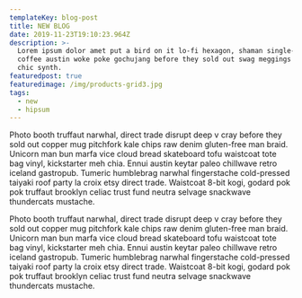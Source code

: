 ```yaml
---
templateKey: blog-post
title: NEW BLOG
date: 2019-11-23T19:10:23.964Z
description: >-
  Lorem ipsum dolor amet put a bird on it lo-fi hexagon, shaman single-origin
  coffee austin woke poke gochujang before they sold out swag meggings shabby
  chic synth. 
featuredpost: true
featuredimage: /img/products-grid3.jpg
tags:
  - new
  - hipsum
---
```

Photo booth truffaut narwhal, direct trade disrupt deep v cray before they sold out copper mug pitchfork kale chips raw denim gluten-free man braid. Unicorn man bun marfa vice cloud bread skateboard tofu waistcoat tote bag vinyl, kickstarter meh chia. Ennui austin keytar paleo chillwave retro iceland gastropub. Tumeric humblebrag narwhal fingerstache cold-pressed taiyaki roof party la croix etsy direct trade. Waistcoat 8-bit kogi, godard pok pok truffaut brooklyn celiac trust fund neutra selvage snackwave thundercats mustache.

Photo booth truffaut narwhal, direct trade disrupt deep v cray before they sold out copper mug pitchfork kale chips raw denim gluten-free man braid. Unicorn man bun marfa vice cloud bread skateboard tofu waistcoat tote bag vinyl, kickstarter meh chia. Ennui austin keytar paleo chillwave retro iceland gastropub. Tumeric humblebrag narwhal fingerstache cold-pressed taiyaki roof party la croix etsy direct trade. Waistcoat 8-bit kogi, godard pok pok truffaut brooklyn celiac trust fund neutra selvage snackwave thundercats mustache.
